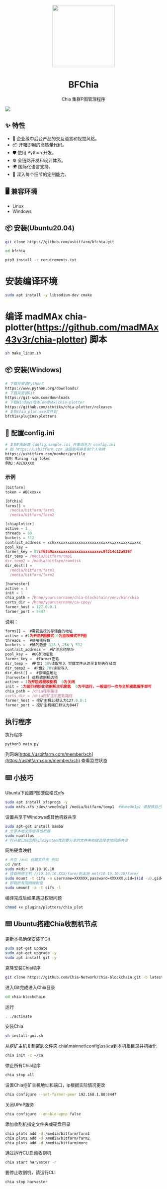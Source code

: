 

<p align="center">
  <a href="https://usbitfarm.com/">
    <img width="200" src="https://usbitfarm.com/app/images/logos.png">
  </a>
</p>

<h1 align="center">BFChia</h1>

<div align="center">

Chia 集群P图管理程序

</div>

![](https://usbitfarm.com/images/bfchia.png)

## ✨ 特性

- 🌈 企业级中后台产品的交互语言和视觉风格。
- 📦 开箱即用的高质量代码。
- 🛡 使用 Python 开发。
- ⚙️ 全链路开发和设计体系。
- 🌍 国际化语言支持。
- 🎨 深入每个细节的定制能力。

## 🖥 兼容环境

- Linux
- Windows


## 📦 安装(Ubuntu20.04)

```bash
git clone https://github.com/usbitfarm/bfchia.git
```
```bash
cd bfchia
```
```bash
pip3 install -r requirements.txt
```
# 安装编译环境
```bash
sudo apt install -y libsodium-dev cmake
```
# 编译 madMAx chia-plotter(https://github.com/madMAx43v3r/chia-plotter) 脚本
```bash
sh make_linux.sh
```
## 📦 安装(Windows)
```bash
# 下载并安装Python3
https://www.python.org/downloads/
# 下载并安装Git
https://git-scm.com/downloads
# 下载Windows版本[madMAx]chia-plotter
https://github.com/stotiks/chia-plotter/releases
# 复制chia_plot.exe文件到 
bfchia\plugins\plotters
```


## 🔨 配置config.ini
```bash
# 复制P图配置 config.sample.ini 并重命名为 config.ini
# 到 https://usbitfarm.com 注册账号并复制个人令牌
https://usbitfarm.com/member/profile
找到 Mining rig token
例如：ABCXXXXX
```
### 示例
```jsx
[bitfarm]
token = ABCxxxxx

[bfchia]
farms[] =
  /media/bitfarm/farm1
  /media/bitfarm/farm2

[chiaplotter]
active = 1
threads = 60
buckets = 512
contract_address = xchxxxxxxxxxxxxxxxxxxxxxxxxxxxxxxxxxxxxxxx
pool_key = 
farmer_key = 87cf63a9xxxxxxxxxxxxxxxxxxxxxec9f214c12a529f
dir_temp = /media/bitfarm/tmp1
dir_temp2 = /media/bitfarm/ramdisk
dir_dest[] =
  /media/bitfarm/farm1
  /media/bitfarm/farm2

[harvester]
active = 1
init = 1
chia_path = /home/yourusername/chia-blockchain/venv/bin/chia
certs_dir = /home/yourusername/ca-cpoy/
farmer_host = 127.0.0.1
farmer_port = 8447

```

说明：

```jsx
farms[] =  #需要监视的存储盘的地址
active = #1为开启P图模式 0为监视模式不P图
threads =  #使用线程数
buckets =  #桶的数量 128 \ 256 \ 512
contract_address =  #矿池合约地址
pool_key =  #OG矿池密匙
farmer_key =  #farmer密匙
dir_temp =  #P盘1 30%读取写入 完成文件从这里复制去存储盘
dir_temp2 =  #P盘2 70%读取写入
dir_dest[] =  #存储盘地址
[harvester] 远程收割机选项
active = 1为开启远程收割机  0为关闭
init = 1为运行初始化收割机主机密匙  0为不运行，一般运行一次与主机密匙握手即可
chia_path = /chia程序路径
certs_dir = /chia挖矿主机密匙路径
farmer_host = 挖矿主机ip默认为127.0.0.1
farmer_port = 挖矿主机端口默认为8447
```

## 执行程序

执行程序
```bash
python3 main.py
```
到网站[https://usbitfarm.com/member/xch](https://usbitfarm.com/member/xch) 查看监控状态

## ⌨️ 小技巧

Ubuntu下设置P图硬盘格式xfs
```bash
sudo apt install xfsprogs -y
sudo mkfs.xfs /dev/nvme0n1p1 /media/bitfarm/temp1  #nvme0n1p1 请替换自己的实际P盘地址
```
设置共享于Windows或其他机器共享
```bash
sudo apt-get install samba
# 分享本地文件给其他机器
sudo nautilus
# 打开窗口后选择FileSystem找到要分享的文件夹右键选择本地网络共享
```
网络硬盘映射
```bash
# 先在 /mnt 创建文件夹 例如
cd /mnt
sudo mkdir 10.10.10.10
# 挂载网络主机 //10.10.10.XXX/farm/到本地 mnt/10.10.10.10/farm/
sudo mount -t cifs -o username=XXXXXX,password=XXXXXX,uid=$(id -u),gid=$(id -g) //10.10.10.XXX/farm/  mnt/10.10.10.10/farm/
# 卸载所有网络映射盘
sudo umount -a -t cifs -l 
```
编译完成后如果遇见权限问题
```bash
chmod +x plugins/plotters/chia_plot
```
## ⌨️ **Ubuntu搭建Chia收割机节点**
更新本机确保安装了Git
```bash
sudo apt-get update
sudo apt-get upgrade -y
sudo apt install git -y
```
克隆安装Chia程序
```bash
git clone https://github.com/Chia-Network/chia-blockchain.git -b latest --recurse-submodules
```
进入Git完成进入Chia目录
```bash
cd chia-blockchain
```
运行
```bash
. ./activate
```
安装Chia
```bash
sh install-gui.sh
```
从挖矿主机复制密匙文件夹\.chia\mainnet\config\ssl\ca到本机根目录并初始化
```bash
chia init -c ~/ca
```
停止所有Chia程序
```bash
chia stop all
```
设置Chia挖矿主机地址和端口，ip根据实际情况更改
```bash
chia configure --set-farmer-peer 192.168.1.88:8447
```
关闭UPnP服务
```bash
chia configure --enable-upnp false
```
添加收割机指定文件夹或硬盘目录
```bash
chia plots add -d /media/bitfarm/farm1
chia plots add -d /media/bitfarm/farm2
chia plots add -d /media/bitfarm/more
```
通过运行CLI启动收割机
```bash
chia start harvester -r
```
要停止收割机，请运行CLI
```bash
chia stop harvester
```
